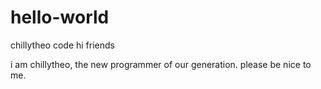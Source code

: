# hello-world
chillytheo code
hi friends

i am chillytheo, the new programmer of our generation.
please be nice to me.
